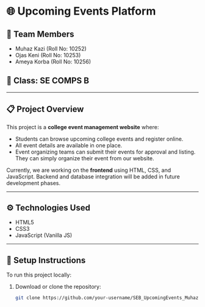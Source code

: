 # 🌐 Upcoming Events Platform

## 👥 Team Members
- Muhaz Kazi (Roll No: 10252)
- Ojas Keni (Roll No: 10253)
- Ameya Korba (Roll No: 10256)

## 🏫 Class: SE COMPS B

---

## 📋 Project Overview

This project is a **college event management website** where:

- Students can browse upcoming college events and register online.
- All event details are available in one place.
- Event organizing teams can submit their events for approval and listing. They can simply organize their event from our website.

Currently, we are working on the **frontend** using HTML, CSS, and JavaScript. Backend and database integration will be added in future development phases.

---

## ⚙️ Technologies Used

- HTML5
- CSS3
- JavaScript (Vanilla JS)

---

## 🔧 Setup Instructions

To run this project locally:

1. Download or clone the repository:
   ```bash
   git clone https://github.com/your-username/SEB_UpcomingEvents_MuhazKazi_10252.git

